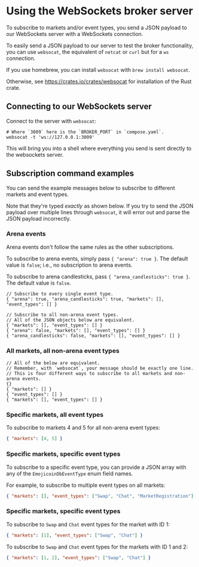 <!-- markdownlint-disable-file MD024 -->

<!-- cspell:word netcat -->

# Using the WebSockets broker server

To subscribe to markets and/or event types, you send a JSON payload to our
WebSockets server with a WebSockets connection.

To easily send a JSON payload to our server to test the broker functionality,
you can use `websocat`, the equivalent of `netcat` or `curl` but for a `ws`
connection.

If you use homebrew, you can install `websocat` with `brew install websocat`.

Otherwise, see <https://crates.io/crates/websocat> for installation of the Rust
crate.

## Connecting to our WebSockets server

Connect to the server with `websocat`:

```shell
# Where `3009` here is the `BROKER_PORT` in `compose.yaml`.
websocat -t 'ws://127.0.0.1:3009'
```

This will bring you into a shell where everything you send is sent directly
to the websockets server.

## Subscription command examples

You can send the example messages below to subscribe to different markets
and event types.

Note that they're typed *exactly* as shown below. If you try to send the JSON
payload over multiple lines through `websocat`, it will error out and parse
the JSON payload incorrectly.

### Arena events

Arena events don't follow the same rules as the other subscriptions.

To subscribe to arena events, simply pass `{ "arena": true }`. The default value
is `false`; i.e., no subscription to arena events.

To subscribe to arena candlesticks, pass `{ "arena_candlesticks": true }`. The
default value is `false`.

```json5
// Subscribe to every single event type.
{ "arena": true, "arena_candlesticks": true, "markets": [], "event_types": [] }

// Subscribe to all non-arena event types.
// All of the JSON objects below are equivalent.
{ "markets": [], "event_types": [] }
{ "arena": false, "markets": [], "event_types": [] }
{ "arena_candlesticks": false, "markets": [], "event_types": [] }
```

### All markets, all non-arena event types

```json5
// All of the below are equivalent.
// Remember, with `websocat`, your message should be exactly one line.
// This is four different ways to subscribe to all markets and non-arena events.
{}
{ "markets": [] }
{ "event_types": [] }
{ "markets": [], "event_types": [] }
```

### Specific markets, all event types

To subscribe to markets 4 and 5 for all non-arena event types:

```json
{ "markets": [4, 5] }
```

### Specific markets, specific event types

To subscribe to a specific event type, you can provide a JSON array with any of
the `EmojicoinDbEventType` enum field names.

For example, to subscribe to multiple event types on all markets:

```json
{ "markets": [], "event_types": ["Swap", "Chat", "MarketRegistration"] }
```

### Specific markets, specific event types

To subscribe to `Swap` and `Chat` event types for the market with ID 1:

```json
{ "markets": [1], "event_types": ["Swap", "Chat"] }
```

To subscribe to `Swap` and `Chat` event types for the markets with ID 1 and 2:

```json
{ "markets": [1, 2], "event_types": ["Swap", "Chat"] }
```

